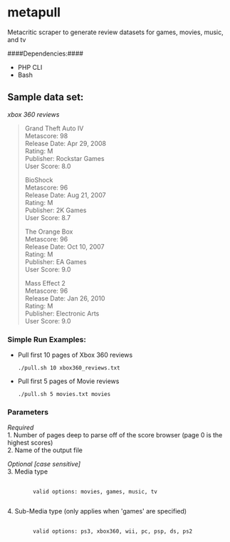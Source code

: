 metapull
======
Metacritic scraper to generate review datasets for games, movies, music, and tv

####Dependencies:####
*	PHP CLI
*	Bash

## Sample data set: ##
*xbox 360 reviews*

<blockquote>
<p>
Grand Theft Auto IV
<br />
Metascore: 98 
<br />
Release Date: Apr 29, 2008 
<br />
Rating: M 
<br />
Publisher: Rockstar Games 
<br />
User Score: 8.0
</p>

<p>
BioShock 
<br />
Metascore: 96 
<br />
Release Date: Aug 21, 2007 
<br />
Rating: M 
<br />
Publisher: 2K Games 
<br />
User Score: 8.7
</p>
 
<p>
The Orange Box 
<br />
Metascore: 96 
<br />
Release Date: Oct 10, 2007 
<br />
Rating: M 
<br />
Publisher: EA Games 
<br />
User Score: 9.0
</p>
 
<p>
Mass Effect 2 
<br />
Metascore: 96 
<br />
Release Date: Jan 26, 2010 
<br />
Rating: M 
<br />
Publisher: Electronic Arts 
<br />
User Score: 9.0
</p>
</blockquote>

### Simple Run Examples: ###
*	Pull first 10 pages of Xbox 360 reviews

		./pull.sh 10 xbox360_reviews.txt

*	Pull first 5 pages of Movie reviews

		./pull.sh 5 movies.txt movies

### Parameters ###
<p>
	<em>Required</em>
	<br />
	1.    Number of pages deep to parse off of the score browser (page 0 is the highest scores)
	<br />
	2.    Name of the output file
</p>

<p>
	<em>Optional [case sensitive]</em>
	<br />
	3.    Media type
</p>

<pre>
	<code>
		valid options: movies, games, music, tv
	</code>
</pre>

<p>
	4.    Sub-Media type (only applies when 'games' are specified) 
</p>

<pre>
	<code>
		valid options: ps3, xbox360, wii, pc, psp, ds, ps2
	</code>
</pre>